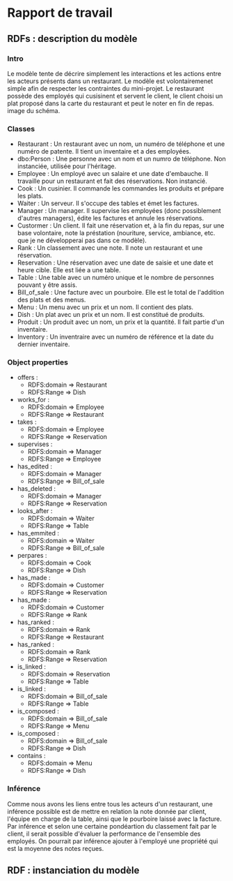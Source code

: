# Rapport de travail
## RDFs : description du modèle
### Intro
Le modèle tente de décrire simplement les interactions et les actions entre les acteurs présents dans un restaurant. 
Le modèle est volontairemenet simple afin de respecter les contraintes du mini-projet. Le restaurant possède des employés qui cusisinent et servent le client, le client choisi un plat proposé dans la carte du restaurant et peut le noter en fin de repas. 
image du schéma. 
### Classes
* Restaurant : Un restaurant avec un nom, un numéro de téléphone et une numéro de patente. Il tient un inventaire et a des employées.
* dbo:Person : Une personne avec un nom et un numro de téléphone. Non instanciée, utilisée pour l'héritage.
* Employee : Un employé avec un salaire et une date d'embauche. Il travaille pour un restaurant et fait des réservations. Non instancié.
* Cook : Un cusinier. Il commande les commandes les produits et prépare les plats.
* Waiter : Un serveur. Il s'occupe des tables et émet les factures.
* Manager : Un manager. Il supervise les employées (donc possiblement d'autres managers), édite les factures et annule les réservations.
* Custormer : Un client. Il fait une réservation et, à la fin du repas, sur une base volontaire, note la préstation (nouriture, service, ambiance, etc. que je ne développerai pas dans ce modèle).
* Rank : Un classement avec une note. Il note un restaurant et une réservation. 
* Reservation : Une réservation avec une date de saisie et une date et heure cible. Elle est liée a une table.
* Table : Une table avec un numéro unique et le nombre de personnes pouvant y être assis. 
* Bill_of_sale : Une facture avec un pourboire. Elle est le total de l'addition des plats et des menus.
* Menu : Un menu avec un prix et un nom. Il contient des plats.
* Dish : Un plat avec un prix et un nom. Il est constitué de produits.
* Produit : Un produit avec un nom, un prix et la quantité. Il fait partie d'un inventaire.
* Inventory : Un inventraire avec un numéro de référence et la date du dernier inventaire.
### Object properties
* offers :
    * RDFS:domain => Restaurant
    * RDFS:Range => Dish
* works_for :
    * RDFS:domain => Employee
    * RDFS:Range => Restaurant
* takes :
    * RDFS:domain => Employee
    * RDFS:Range => Reservation
* supervises :
    * RDFS:domain => Manager
    * RDFS:Range => Employee
* has_edited :
    * RDFS:domain => Manager
    * RDFS:Range => Bill_of_sale
* has_deleted :
    * RDFS:domain => Manager
    * RDFS:Range => Reservation
* looks_after :
    * RDFS:domain => Waiter
    * RDFS:Range => Table
* has_emmited :
    * RDFS:domain => Waiter
    * RDFS:Range => Bill_of_sale
* perpares :
    * RDFS:domain => Cook
    * RDFS:Range => Dish
* has_made :
    * RDFS:domain => Customer
    * RDFS:Range => Reservation
* has_made :
    * RDFS:domain => Customer
    * RDFS:Range => Rank
* has_ranked :
    * RDFS:domain => Rank
    * RDFS:Range => Restaurant
* has_ranked :
    * RDFS:domain => Rank
    * RDFS:Range => Reservation
* is_linked :
    * RDFS:domain => Reservation
    * RDFS:Range => Table
* is_linked :
    * RDFS:domain => Bill_of_sale
    * RDFS:Range => Table
* is_composed :
    * RDFS:domain => Bill_of_sale
    * RDFS:Range => Menu
* is_composed :
    * RDFS:domain => Bill_of_sale
    * RDFS:Range => Dish
* contains :
    * RDFS:domain => Menu
    * RDFS:Range => Dish
### Inférence
Comme nous avons les liens entre tous les acteurs d'un restaurant, une inférence possible est de mettre en relation la note donnée par client, l'équipe en charge de la table, ainsi que le pourboire laissé avec la facture. Par inférence et selon une certaine pondéartion du classement fait par le client, il serait possible d'évaluer la performance de l'ensemble des employés. On pourrait par inférence ajouter à l'employé une propriété qui est la moyenne des notes reçues.
## RDF : instanciation du modèle
